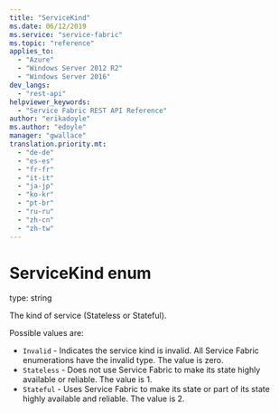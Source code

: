 ```yaml
---
title: "ServiceKind"
ms.date: 06/12/2019
ms.service: "service-fabric"
ms.topic: "reference"
applies_to: 
  - "Azure"
  - "Windows Server 2012 R2"
  - "Windows Server 2016"
dev_langs: 
  - "rest-api"
helpviewer_keywords: 
  - "Service Fabric REST API Reference"
author: "erikadoyle"
ms.author: "edoyle"
manager: "gwallace"
translation.priority.mt: 
  - "de-de"
  - "es-es"
  - "fr-fr"
  - "it-it"
  - "ja-jp"
  - "ko-kr"
  - "pt-br"
  - "ru-ru"
  - "zh-cn"
  - "zh-tw"
---
```

# ServiceKind enum

type: string

The kind of service (Stateless or Stateful).

Possible values are: 

  - `Invalid` - Indicates the service kind is invalid. All Service Fabric enumerations have the invalid type. The value is zero.
  - `Stateless` - Does not use Service Fabric to make its state highly available or reliable. The value is 1.
  - `Stateful` - Uses Service Fabric to make its state or part of its state highly available and reliable. The value is 2.

